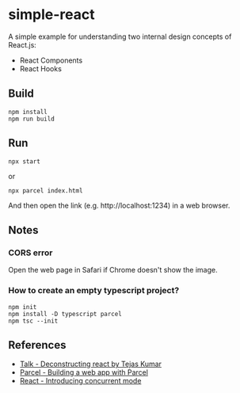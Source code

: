 # simple-react
A simple example for understanding two internal design concepts of React.js:
- React Components
- React Hooks

## Build
```
npm install
npm run build
```

## Run
```
npx start
```

or

```
npx parcel index.html
```

And then open the link (e.g. http://localhost:1234) in a web browser.

## Notes
### CORS error
Open the web page in Safari if Chrome doesn't show the image.

### How to create an empty typescript project?
```
npm init
npm install -D typescript parcel
npm tsc --init
```

## References
- [Talk - Deconstructing react by Tejas Kumar](https://www.youtube.com/watch?v=f2mMOiCSj5c&ab_channel=CodingTech)
- [Parcel - Building a web app with Parcel](https://parceljs.org/getting-started/webapp/)
- [React - Introducing concurrent mode](https://reactjs.org/docs/concurrent-mode-intro.html)